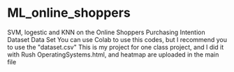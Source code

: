 # ML_online_shoppers
SVM, logestic and KNN on the Online Shoppers Purchasing Intention Dataset Data Set
You can use Colab to use this codes, but I recommend you to use the "dataset.csv" 
This is my project for one class project, and I did it with Rush
OperatingSystems.html, and heatmap are uploaded in the main file
